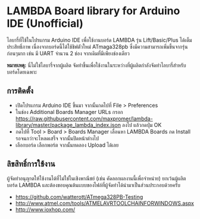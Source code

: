 # LAMBDA Board library for Arduino IDE (Unofficial)
ไลบารี่ที่ใช้ในโปรแกรม Arduino IDE เพื่อใช้งานบอร์ด LAMBDA รุ่น Lift/Basic/Plus ได้เต็มประสิทธิ์ภาพ เนื่องจากบอร์ดนี้ได้ใช้ชิฟตัวใหม่ ATmaga328pb ซึ่งมีความสามารถเพิ่มขึ้นจากรุ่นก่อนๆมาก เช่น มี  UART จำนวน 2 ช่อง จากเดิมที่มีเพียงช่องเดียว

**หมายเหตุ:** นี่ไม่ใช่ไลบารี่จากผู้ผลิต จัดทำขึ้นเพื่อใช้งานในระหว่างที่ผู้ผลิตกำลังจัดทำไลบารี่สำหรับบอร์ดโดยเฉพาะ

## การติดตั้ง
 * เปิดโปรแกรม Arduino IDE ขึ้นมา จากนั้นกดไปที่ File > Preferences 
 * ในช่อง Additional Boards Manager URLs กรอก https://raw.githubusercontent.com/maxpromer/lambda-library/master/package_lambda_index.json ลงไป แล้วกดปุ่ม OK
 * กดไปที่ Tool > Board > Boards Manager เลื่อนหา LAMBDA Boards กด Install รอจนกว่าจะโหลดเสร็จ จากนั้นปิดหน้าต่างไป
 * เลือกบอร์ด เลือกพอร์ต จากนั้นทดลอง Upload ได้เลย

## ลิขสิทธิ์การใช้งาน
ผู้จัดทำอนุญาตให้ใช้งานได้ที่ไม่ใช่ในเชิงพาณีชย์ (เช่น คัดลอกผลงานนี้เพื่อจำหน่าย) ยกเว้นผู้ผลิตบอร์ด LAMBDA และต้องขอบคุณต้นแบบของไฟล์ที่ผู้จัดทำได้นำมาเป็นส่วนประกอบด้วยครับ
 * https://github.com/watterott/ATmega328PB-Testing
 * http://www.atmel.com/tools/ATMELAVRTOOLCHAINFORWINDOWS.aspx
 * http://www.ioxhop.com/
